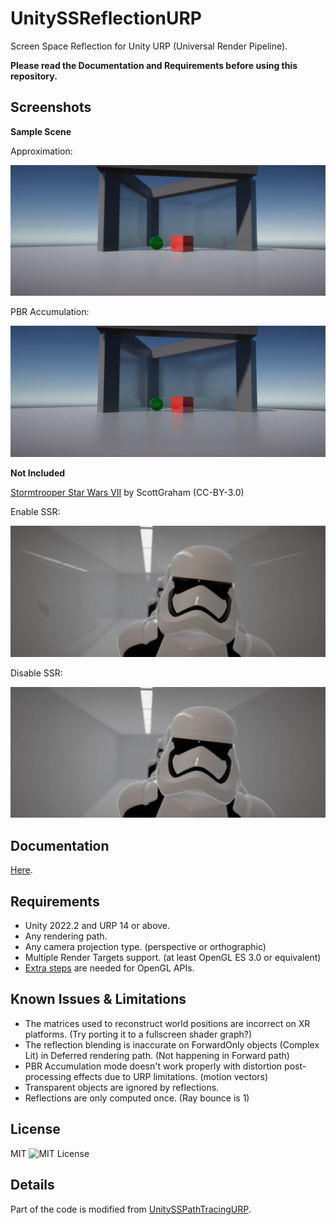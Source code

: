 UnitySSReflectionURP
=============
 
 Screen Space Reflection for Unity URP (Universal Render Pipeline).
 
 **Please read the Documentation and Requirements before using this repository.**
 
Screenshots
------------
**Sample Scene**
 
Approximation:
 
 ![SSRApproximation](https://github.com/jiaozi158/UnitySSReflectionURP/blob/main/Documentation/Images/SampleScene/ApproximationMode.jpg)
 
PBR Accumulation:
 
 ![PBRAccumulation](https://github.com/jiaozi158/UnitySSReflectionURP/blob/main/Documentation/Images/SampleScene/PBRAccumulationMode.jpg)
 
**Not Included**
 
[Stormtrooper Star Wars VII](https://www.blendswap.com/blend/13953) by ScottGraham (CC-BY-3.0)
 
Enable SSR:
 
 ![StormTrooperSSROn](https://github.com/jiaozi158/UnitySSReflectionURP/blob/main/Documentation/Images/Others/StormTrooperSSR.jpg)
 
Disable SSR:
 
 ![StormTrooperSSROff](https://github.com/jiaozi158/UnitySSReflectionURP/blob/main/Documentation/Images/Others/StormTrooper.jpg)
 
Documentation
------------
[Here](https://github.com/jiaozi158/UnitySSReflectionURP/blob/main/Documentation/Documentation.md).

Requirements
------------
- Unity 2022.2 and URP 14 or above.
- Any rendering path.
- Any camera projection type. (perspective or orthographic)
- Multiple Render Targets support. (at least OpenGL ES 3.0 or equivalent)
- [Extra steps](https://github.com/jiaozi158/UnitySSPathTracingURP/blob/main/Documentation/ForwardPathSupport.md) are needed for OpenGL APIs.
 
Known Issues & Limitations
------------
- The matrices used to reconstruct world positions are incorrect on XR platforms. (Try porting it to a fullscreen shader graph?)
- The reflection blending is inaccurate on ForwardOnly objects (Complex Lit) in Deferred rendering path. (Not happening in Forward path)
- PBR Accumulation mode doesn't work properly with distortion post-processing effects due to URP limitations. (motion vectors)
- Transparent objects are ignored by reflections.
- Reflections are only computed once. (Ray bounce is 1)
 
License
------------
MIT ![MIT License](http://img.shields.io/badge/license-MIT-blue.svg?style=flat)
 
Details
------------
Part of the code is modified from [UnitySSPathTracingURP]("https://github.com/jiaozi158/UnitySSPathTracingURP").
 